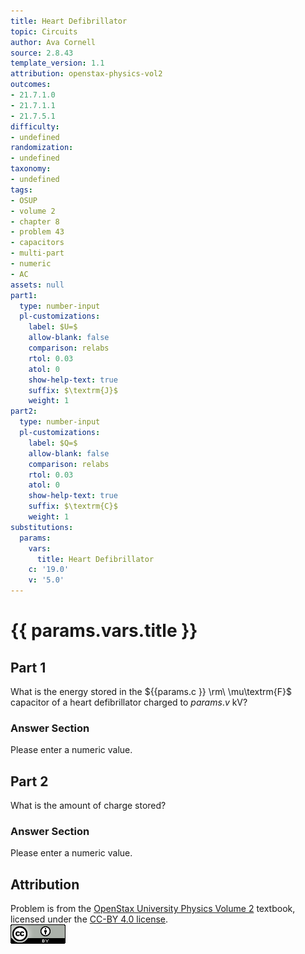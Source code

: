 ```yaml
---
title: Heart Defibrillator
topic: Circuits
author: Ava Cornell
source: 2.8.43
template_version: 1.1
attribution: openstax-physics-vol2
outcomes:
- 21.7.1.0
- 21.7.1.1
- 21.7.5.1
difficulty:
- undefined
randomization:
- undefined
taxonomy:
- undefined
tags:
- OSUP
- volume 2
- chapter 8
- problem 43
- capacitors
- multi-part
- numeric
- AC
assets: null
part1:
  type: number-input
  pl-customizations:
    label: $U=$
    allow-blank: false
    comparison: relabs
    rtol: 0.03
    atol: 0
    show-help-text: true
    suffix: $\textrm{J}$
    weight: 1
part2:
  type: number-input
  pl-customizations:
    label: $Q=$
    allow-blank: false
    comparison: relabs
    rtol: 0.03
    atol: 0
    show-help-text: true
    suffix: $\textrm{C}$
    weight: 1
substitutions:
  params:
    vars:
      title: Heart Defibrillator
    c: '19.0'
    v: '5.0'
---
```

# {{ params.vars.title }}

## Part 1

What is the energy stored in the ${{params.c }} \rm\ \mu\textrm{F}$ capacitor of a heart defibrillator charged to ${{params.v }} \textrm{ kV}$?

### Answer Section

Please enter a numeric value.

## Part 2

What is the amount of charge stored?

### Answer Section

Please enter a numeric value.

## Attribution

Problem is from the [OpenStax University Physics Volume 2](https://openstax.org/details/books/university-physics-volume-2) textbook, licensed under the [CC-BY 4.0 license](https://creativecommons.org/licenses/by/4.0/).<br>![Image representing the Creative Commons 4.0 BY license.](https://raw.githubusercontent.com/firasm/bits/master/by.png)